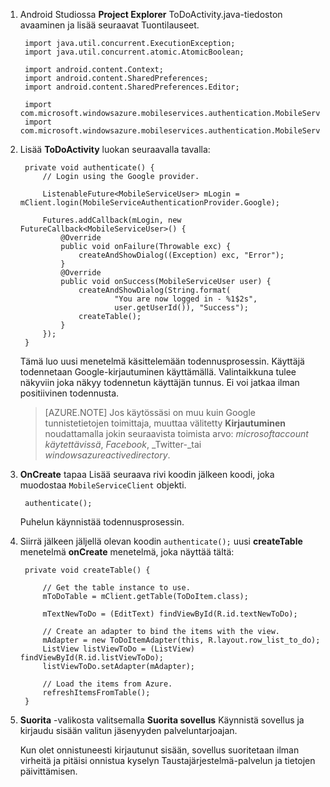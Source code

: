 
1. Android Studiossa **Project Explorer** ToDoActivity.java-tiedoston avaaminen ja lisää seuraavat Tuontilauseet.

        import java.util.concurrent.ExecutionException;
        import java.util.concurrent.atomic.AtomicBoolean;

        import android.content.Context;
        import android.content.SharedPreferences;
        import android.content.SharedPreferences.Editor;

        import com.microsoft.windowsazure.mobileservices.authentication.MobileServiceAuthenticationProvider;
        import com.microsoft.windowsazure.mobileservices.authentication.MobileServiceUser;

2. Lisää **ToDoActivity** luokan seuraavalla tavalla: 
    
        private void authenticate() {
            // Login using the Google provider.
            
            ListenableFuture<MobileServiceUser> mLogin = mClient.login(MobileServiceAuthenticationProvider.Google);
    
            Futures.addCallback(mLogin, new FutureCallback<MobileServiceUser>() {
                @Override
                public void onFailure(Throwable exc) {
                    createAndShowDialog((Exception) exc, "Error");
                }           
                @Override
                public void onSuccess(MobileServiceUser user) {
                    createAndShowDialog(String.format(
                            "You are now logged in - %1$2s",
                            user.getUserId()), "Success");
                    createTable();  
                }
            });     
        }


    Tämä luo uusi menetelmä käsittelemään todennusprosessin. Käyttäjä todennetaan Google-kirjautuminen käyttämällä. Valintaikkuna tulee näkyviin joka näkyy todennetun käyttäjän tunnus. Ei voi jatkaa ilman positiivinen todennusta.

    > [AZURE.NOTE] Jos käytössäsi on muu kuin Google tunnistetietojen toimittaja, muuttaa välitetty **Kirjautuminen** noudattamalla jokin seuraavista toimista arvo: _microsoftaccount käytettävissä_, _Facebook_, _Twitter-_tai _windowsazureactivedirectory_.

3. **OnCreate** tapaa Lisää seuraava rivi koodin jälkeen koodi, joka muodostaa `MobileServiceClient` objekti.

        authenticate();

    Puhelun käynnistää todennusprosessin.

4. Siirrä jälkeen jäljellä olevan koodin `authenticate();` uusi **createTable** menetelmä **onCreate** menetelmä, joka näyttää tältä:

        private void createTable() {
    
            // Get the table instance to use.
            mToDoTable = mClient.getTable(ToDoItem.class);
    
            mTextNewToDo = (EditText) findViewById(R.id.textNewToDo);
    
            // Create an adapter to bind the items with the view.
            mAdapter = new ToDoItemAdapter(this, R.layout.row_list_to_do);
            ListView listViewToDo = (ListView) findViewById(R.id.listViewToDo);
            listViewToDo.setAdapter(mAdapter);
    
            // Load the items from Azure.
            refreshItemsFromTable();
        }

9. **Suorita** -valikosta valitsemalla **Suorita sovellus** Käynnistä sovellus ja kirjaudu sisään valitun jäsenyyden palveluntarjoajan. 

    Kun olet onnistuneesti kirjautunut sisään, sovellus suoritetaan ilman virheitä ja pitäisi onnistua kyselyn Taustajärjestelmä-palvelun ja tietojen päivittämisen.
